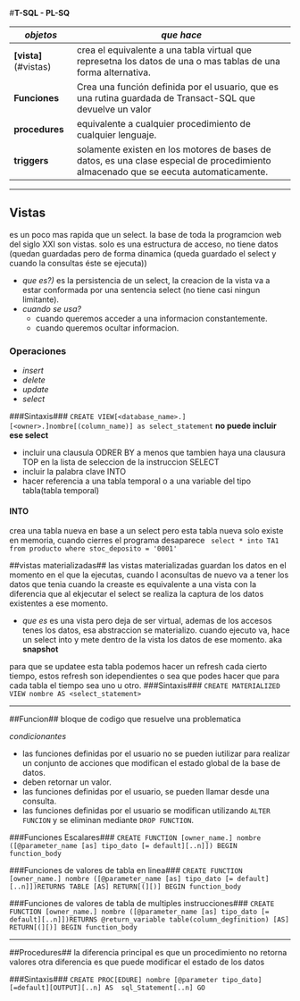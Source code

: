 #**T-SQL - PL-SQ**

*objetos*|*que hace*
----------|------------
**[vista]**(#vistas)|crea el equivalente a una tabla virtual que represetna los datos de una o mas tablas de una forma alternativa.
**Funciones**|Crea una función definida por el usuario, que es una rutina guardada de Transact-SQL que devuelve un valor
**procedures**|equivalente a cualquier procedimiento de cualquier lenguaje.
**triggers**|solamente existen en los motores de bases de datos, es una clase especial de procedimiento almacenado que se eecuta automaticamente.

<hr>

## Vistas ##
es un poco mas rapida que un select.
la base de toda la programcion web del siglo XXI son vistas.
solo es una estructura de acceso, no tiene datos (quedan guardadas pero de forma dinamica (queda guardado el select y cuando la consultas éste se ejecuta))
  * _que es?)_ es la persistencia de un select, la creacion de la vista va a estar conformada por una sentencia select (no tiene casi ningun limitante).
  * _cuando se usa?_
    * cuando queremos acceder a una informacion constantemente.
    * cuando queremos ocultar informacion.

### Operaciones ###
* _insert_
* _delete_
* _update_
* _select_

###Sintaxis###
`CREATE VIEW[<database_name>.][<owner>.]nombre[(column_name)]
as
select_statement`
**no puede incluir ese select**
* incluir una clausula ODRER BY a menos que tambien haya una clausura TOP en la lista de seleccion de la instruccion SELECT
* incluir la palabra clave INTO
* hacer referencia a una tabla temporal o a una variable del tipo tabla(tabla temporal)

#### INTO ####
crea una tabla nueva en base a un select pero esta tabla nueva solo existe en memoria, cuando cierres el programa desaparece
` select * into TA1 from producto where stoc_deposito = '0001'`

##vistas materializadas##
las vistas materializadas guardan los datos en el momento en el que la ejecutas, cuando l aconsultas de nuevo va a tener los datos que tenia cuando la creaste
es equivalente a una vista con la diferencia que al ekjecutar el select se realiza la captura de los datos existentes a ese momento.
* _que es_ es una vista pero deja de ser virtual, ademas de los accesos tenes los datos, esa abstraccion se materializo. cuando ejecuto va, hace un select into y mete dentro de la vista los datos de ese momento. aka **snapshot**

para que se updatee esta tabla podemos hacer un refresh cada cierto tiempo, estos refresh son idependientes o sea que podes hacer que para cada tabla el tiempo sea uno u otro.
###Sintaxis###
`CREATE MATERIALIZED VIEW nombre AS <select_statement>`

<hr>

##Funcion##
bloque de codigo que resuelve una problematica

_condicionantes_
* las funciones definidas por el usuario no se pueden iutilizar para realizar un conjunto de acciones que modifican el estado global de la base de datos.
* deben retornar un valor.
* las funciones definidas por el usuario, se pueden llamar desde una consulta.
* las funciones definidas por el usuario se modifican utilizando `ALTER FUNCION` y se eliminan mediante `DROP FUNCTION`.

###Funciones Escalares###
`CREATE FUNCTION [owner_name.] nombre ([@parameter_name [as] tipo_dato [= default][..n]]) BEGIN function_body `

###Funciones de valores de tabla en linea###
`CREATE FUNCTION [owner_name.] nombre ([@parameter_name [as] tipo_dato [= default][..n]])RETURNS TABLE [AS] RETURN[(][)] BEGIN function_body `

###Funciones de valores de tabla de multiples instrucciones###
`CREATE FUNCTION [owner_name.] nombre ([@parameter_name [as] tipo_dato [= default][..n]])RETURNS @return_variable table(column_degfinition) [AS] RETURN[(][)] BEGIN function_body `

<hr>
##Procedures##
la diferencia principal es que un procedimiento no retorna valores
otra diferencia es que puede modificar el estado de los datos

###Sintaxis###
`CREATE PROC[EDURE] nombre [@parameter tipo_dato][=default][OUTPUT][..n] AS  sql_Statement[..n] GO`
